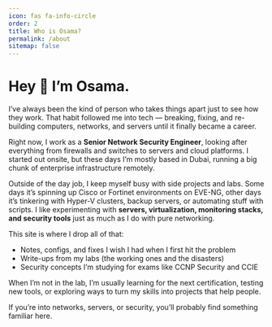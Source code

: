 ```yaml
---
icon: fas fa-info-circle
order: 2
title: Who is Osama?
permalink: /about
sitemap: false
---
```


# Hey 👋 I’m Osama.  

I’ve always been the kind of person who takes things apart just to see how they work. That habit followed me into tech — breaking, fixing, and re-building computers, networks, and servers until it finally became a career.  

Right now, I work as a **Senior Network Security Engineer**, looking after everything from firewalls and switches to servers and cloud platforms. I started out onsite, but these days I’m mostly based in Dubai, running a big chunk of enterprise infrastructure remotely.  

Outside of the day job, I keep myself busy with side projects and labs. Some days it’s spinning up Cisco or Fortinet environments on EVE-NG, other days it’s tinkering with Hyper-V clusters, backup servers, or automating stuff with scripts. I like experimenting with **servers, virtualization, monitoring stacks, and security tools** just as much as I do with pure networking.  

This site is where I drop all of that:  
- Notes, configs, and fixes I wish I had when I first hit the problem  
- Write-ups from my labs (the working ones and the disasters)  
- Security concepts I’m studying for exams like CCNP Security and CCIE  

When I’m not in the lab, I’m usually learning for the next certification, testing new tools, or exploring ways to turn my skills into projects that help people.  

If you’re into networks, servers, or security, you’ll probably find something familiar here.  

